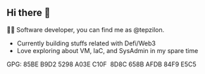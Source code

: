 ## Hi there 👋

🧑‍💻 Software developer, you can find me as @tepzilon.

- Currently building stuffs related with Defi/Web3
- Love exploring about VM, IaC, and SysAdmin in my spare time

GPG: 85BE B9D2 5298 A03E C10F  8D8C 658B AFDB 84F9 E5C5

<!--
**tepzilon/tepzilon** is a ✨ _special_ ✨ repository because its `README.md` (this file) appears on your GitHub profile.

Here are some ideas to get you started:

- 🔭 I’m currently working on ...
- 🌱 I’m currently learning ...
- 👯 I’m looking to collaborate on ...
- 🤔 I’m looking for help with ...
- 💬 Ask me about ...
- 📫 How to reach me: ...
- 😄 Pronouns: ...
- ⚡ Fun fact: ...
-->
